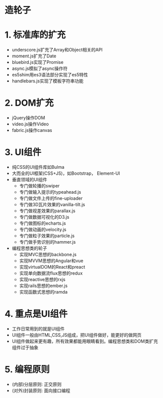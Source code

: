 # 造轮子
# 1. 标准库的扩充
+ underscore.js扩充了Array和Object相关的API
+ moment.js扩充了Date
+ bluebird.js实现了Promise
+ async.js模拟了async操作符
+ es5shim用es3语法部分实现了es5特性
+ handlebars.js实现了模板字符串功能

# 2. DOM扩充
+ jQuery操作DOM
+ video.js操作Video
+ fabric.js操作canvas

# 3. UI组件
+ 纯CSS的UI组件库如Bulma
+ 大而全的UI框架(CSS+JS)，如Bootstrap， Element-UI
+ 垂直领域的UI组件
	+ 专门做轮播的swiper
	+ 专门做输入提示的typeahead.js
	+ 专门做文件上传的fine-uploader
	+ 专门做3D瓦片效果的vanilla-tilt.js
	+ 专门做视差效果的parallax.js
	+ 专门做数据可视化的D3.js
	+ 专门做图标的echarts.js
	+ 专门做动画的velocity.js
	+ 专门做粒子效果的particle.js
	+ 专门做手势识别的hammer.js
+ 编程思想类的轮子
	+ 实现MVC思想的backbone.js
	+ 实现MVVM思想的Angular和vue
	+ 实现virtualDOM的React和preact
	+ 实现单向数据流flux思想的redux
	+ 实现reactive思想的rxjs
	+ 实现rails思想的ember.js
	+ 实现函数式思想的ramda

# 4. 重点是UI组件
+ 工作日常用到的就是UI组件
+ UI组件一般由HTML,CSS,JS组成，把UI组件做好，能更好的做网页
+ UI组件做起来更有趣，所有效果都能用眼睛看到。编程思想类和DOM类扩充组件过于抽象

# 5. 编程原则
+ (内部)分层原则: 正交原则
+ (对外)封装原则: 面向接口编程


